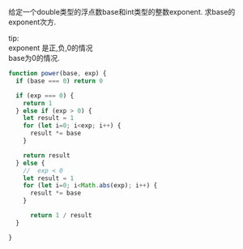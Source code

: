 给定一个double类型的浮点数base和int类型的整数exponent. 求base的exponent次方. 

tip: <br>
exponent 是正,负,0的情况<br>
base为0的情况. 

```js
function power(base, exp) {
  if (base === 0) return 0

  if (exp === 0) {
    return 1
  } else if (exp > 0) {
    let result = 1
    for (let i=0; i<exp; i++) {
      result *= base
    }

    return result
  } else {
    //  exp < 0
    let result = 1
    for (let i=0; i<Math.abs(exp); i++) {
      result *= base
    }

      return 1 / result
  }

}
```